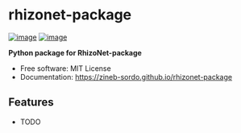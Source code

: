 # rhizonet-package


[![image](https://img.shields.io/pypi/v/rhizonet-package.svg)](https://pypi.python.org/pypi/rhizonet-package)
[![image](https://img.shields.io/conda/vn/conda-forge/rhizonet-package.svg)](https://anaconda.org/conda-forge/rhizonet-package)


**Python package for RhizoNet-package**


-   Free software: MIT License
-   Documentation: https://zineb-sordo.github.io/rhizonet-package
    

## Features

-   TODO
